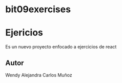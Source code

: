 # bit09exercises
# Ejericios

Es un nuevo proyecto enfocado a ejercicios de react

## Autor 
Wendy Alejandra Carlos Muñoz